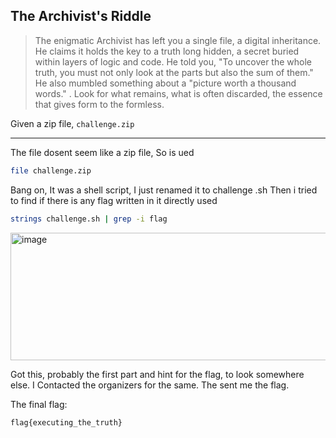 ## The Archivist's Riddle

>The enigmatic Archivist has left you a single file, a digital inheritance. He claims it holds the key to a truth long hidden, a secret buried within layers of logic and code. He told you, "To uncover the whole truth, you must not only look at the parts but also the sum of them." He also mumbled something about a "picture worth a thousand words." . Look for what remains, what is often discarded, the essence that gives form to the formless.

Given a zip file, `challenge.zip`

--- 
The file dosent seem like a zip file, So is ued 
```bash
file challenge.zip
```
Bang on, It was a shell script, I just renamed it to challenge .sh
Then i tried to find if there is any flag written in it directly used 
```bash
strings challenge.sh | grep -i flag
```

<img width="711" height="204" alt="image" src="https://github.com/user-attachments/assets/077cb2c5-e16e-4239-bd0a-f39e87caa75d" />

Got this, probably the first part and hint for the flag, to look somewhere else. I Contacted the organizers for the same.
The sent me the flag.

The final flag:
```bash
flag{executing_the_truth}
```
